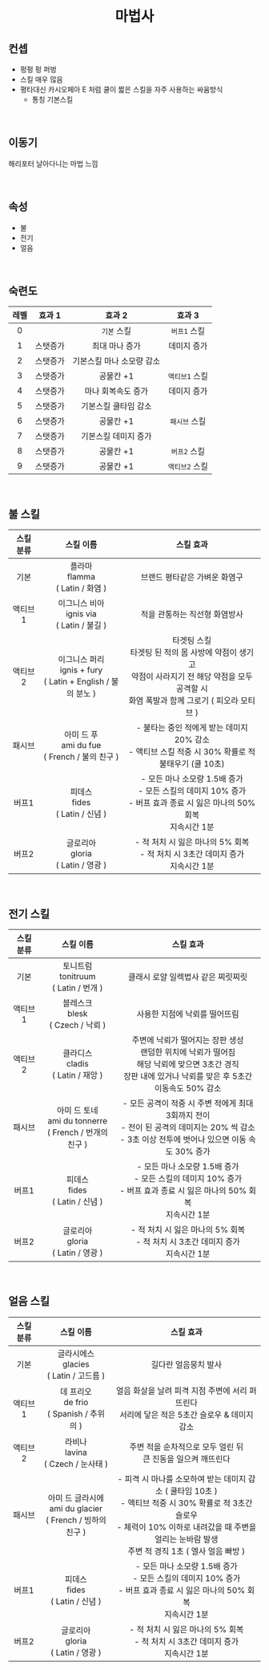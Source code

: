 # <center> **마법사** <center/>

## 컨셉
- 펑펑 펑 퍼벙
- 스킬 매우 많음
- 평타대신 카시오페아 E 처럼 쿨이 짧은 스킬을 자주 사용하는 싸움방식
  - 통칭 기본스킬

<br/>

## 이동기
해리포터 날아다니는 마법 느낌

<br/>

## 속성
- 불
- 전기
- 얼음

<br/>

## 숙련도
|레벨|효과 1|효과 2|효과 3|
|:-:|:-:|:-:|:-:|
|0||`기본` 스킬|`버프1` 스킬|
|1|스탯증가|최대 마나 증가|데미지 증가|
|2|스탯증가|기본스킬 마나 소모량 감소|
|3|스탯증가|공물칸 +1|`액티브1` 스킬|
|4|스탯증가|마나 회복속도 증가|데미지 증가|
|5|스탯증가|기본스킬 쿨타임 감소|
|6|스탯증가|공물칸 +1|`패시브` 스킬|
|7|스탯증가|기본스킬 데미지 증가|
|8|스탯증가|공물칸 +1|`버프2` 스킬|
|9|스탯증가|공물칸 +1|`액티브2` 스킬|

<br/>

## 불 스킬
|스킬 분류|스킬 이름|스킬 효과|
|:-:|:-:|:-:|
|기본|플라마 <br/>flamma <br/>( Latin / 화염 )|브랜드 평타같은 가벼운 화염구|
|액티브1|이그니스 비아 <br/>ignis via <br/>( Latin / 불길 )|적을 관통하는 직선형 화염방사|
|액티브2|이그니스 퍼리 <br/>ignis + fury <br/>( Latin + English / 불의 분노 )|타겟팅 스킬 <br/>타겟팅 된 적의 몸 사방에 약점이 생기고 <br/>약점이 사라지기 전 해당 약점을 모두 공격할 시 <br/>화염 폭발과 함께 그로기 ( 피오라 모티브 )|
|패시브|아미 드 푸 <br/>ami du fue <br/>( French / 불의 친구 )|- 불타는 중인 적에게 받는 데미지 20% 감소 <br/>- 액티브 스킬 적중 시 30% 확률로 적 불태우기 (쿨 10초)|
|버프1|피데스 <br/>fides <br/>( Latin / 신념 )|- 모든 마나 소모량 1.5배 증가 <br/>- 모든 스킬의 데미지 10% 증가 <br/>- 버프 효과 종료 시 잃은 마나의 50% 회복 <br/>지속시간 1분|
|버프2|글로리아 <br/>gloria <br/>( Latin / 영광 )|- 적 처치 시 잃은 마나의 5% 회복 <br/>- 적 처치 시 3초간 데미지 증가 <br/>지속시간 1분|

<br/>

## 전기 스킬
|스킬 분류|스킬 이름|스킬 효과|
|:-:|:-:|:-:|
|기본|토니트럼 <br/>tonitruum <br/>( Latin / 번개 )|클래시 로얄 일렉법사 같은 찌릿찌릿|
|액티브1|블레스크 <br/>blesk <br/>( Czech / 낙뢰 )|사용한 지점에 낙뢰를 떨어뜨림|
|액티브2|클라디스 <br/>cladis <br/>( Latin / 재앙 )|주변에 낙뢰가 떨어지는 장판 생성 <br/>랜덤한 위치에 낙뢰가 떨어짐 <br/>해당 낙뢰에 맞으면 3초간 경직 <br/>장판 내에 있거나 낙뢰를 맞은 후 5초간 이동속도 50% 감소|
|패시브|아미 드 토네 <br/>ami du tonnerre <br/>( French / 번개의 친구 )|- 모든 공격이 적중 시 주변 적에게 최대 3회까지 전이 <br/>- 전이 된 공격의 데미지는 20% 씩 감소 <br/>- 3초 이상 전투에 벗어나 있으면 이동 속도 30% 증가|
|버프1|피데스 <br/>fides <br/>( Latin / 신념 )|- 모든 마나 소모량 1.5배 증가 <br/>- 모든 스킬의 데미지 10% 증가 <br/>- 버프 효과 종료 시 잃은 마나의 50% 회복 <br/>지속시간 1분|
|버프2|글로리아 <br/>gloria <br/>( Latin / 영광 )|- 적 처치 시 잃은 마나의 5% 회복 <br/>- 적 처치 시 3초간 데미지 증가 <br/>지속시간 1분|

<br/>

## 얼음 스킬
|스킬 분류|스킬 이름|스킬 효과|
|:-:|:-:|:-:|
|기본|글라시에스 <br/>glacies <br/> ( Latin / 고드름 )|길다란 얼음뭉치 발사|
|액티브1|데 프리오 <br/>de frio <br/> ( Spanish / 추위의 )|얼음 화살을 날려 피격 지점 주변에 서리 퍼뜨린다 <br/>서리에 닿은 적은 5초간 슬로우 & 데미지 감소|
|액티브2|라비나 <br/>lavina <br/> ( Czech / 눈사태 )|주변 적을 순차적으로 모두 얼린 뒤 <br/>큰 진동을 일으켜 깨뜨린다|
|패시브|아미 드 글라시에 <br/>ami du glacier <br/>( French / 빙하의 친구 )|- 피격 시 마나를 소모하여 받는 데미지 감소 ( 쿨타임 10초 ) <br/> - 액티브 적중 시 30% 확률로 적 3초간 슬로우 <br/>- 체력이 10% 이하로 내려갔을 때 주변을 얼리는 눈바람 발생 <br/>주변 적 경직 1초 ( 엘사 얼음 빠방 )|
|버프1|피데스 <br/>fides <br/>( Latin / 신념 )|- 모든 마나 소모량 1.5배 증가 <br/>- 모든 스킬의 데미지 10% 증가 <br/>- 버프 효과 종료 시 잃은 마나의 50% 회복 <br/>지속시간 1분|
|버프2|글로리아 <br/>gloria <br/>( Latin / 영광 )|- 적 처치 시 잃은 마나의 5% 회복 <br/>- 적 처치 시 3초간 데미지 증가 <br/>지속시간 1분|

<br/>

